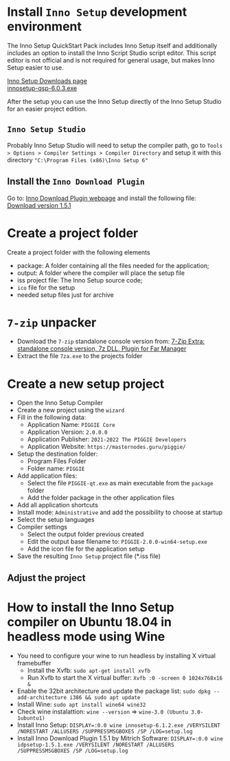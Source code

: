 # Install `Inno Setup` development environment

The Inno Setup QuickStart Pack includes Inno Setup itself and additionally includes an option to install the Inno Script Studio script editor. This script editor is not official and is not required for general usage, but makes Inno Setup easier to use.

[Inno Setup Downloads page](https://www.jrsoftware.org/isdl.php)  
[innosetup-qsp-6.0.3.exe](https://www.jrsoftware.org/download.php/ispack.exe)

After the setup you can use the Inno Setup directly of the Inno Setup Studio for an easier project edition. 

## `Inno Setup Studio`

Probably Inno Setup Studio will need to setup the compiler path, go to `Tools > Options > Compiler Settings > Compiler Directory` and setup it with this directory `"C:\Program Files (x86)\Inno Setup 6"`

## Install the `Inno Download Plugin` 

Go to: [Inno Download Plugin webpage](https://mitrichsoftware.wordpress.com/inno-setup-tools/inno-download-plugin/) and install the following file: [Download version 1.5.1](https://bitbucket.org/mitrich_k/inno-download-plugin/downloads/idpsetup-1.5.1.exe)

# Create a project folder

Create a project folder with the following elements

* package: A folder containing all the files needed for the application;
* output: A folder where the compiler will place the setup file 
* iss project file: The Inno Setup source code;
* `ico` file for the setup
* needed setup files just for archive

# `7-zip` unpacker

* Download the `7-zip` standalone console version from: [7-Zip Extra: standalone console version, 7z DLL, Plugin for Far Manager](https://www.7-zip.org/a/7z1900-extra.7z)
* Extract the file `7za.exe` to the projects folder

# Create a new setup project

* Open the Inno Setup Compiler
* Create a new project using the `wizard`
* Fill in the following data:
    * Application Name: `PIGGIE Core`
    * Application Version: `2.0.0.0`
    * Application Publisher: `2021-2022 The PIGGIE Developers`
    * Application Website: `https://masternodes.guru/piggie/`
* Setup the destination folder:
    * Program Files Folder
    * Folder name: `PIGGIE`
* Add application files:
    * Select the file `PIGGIE-qt.exe` as main executable from the `package` folder
    * Add the folder package in the other application files
* Add all application shortcuts
* Install mode: `Administrative` and add the possibility to choose at startup
* Select the setup languages
* Compiler settings
    * Select the output folder previous created
    * Edit the output base filename to: `PIGGIE-2.0.0-win64-setup.exe`
    * Add the icon file for the application setup
* Save the resulting `Inno Setup` project file (*.iss file)

## Adjust the project

# How to install the Inno Setup compiler on Ubuntu 18.04 in headless mode using Wine

* You need to configure your wine to run headless by installing X virtual framebuffer
	* Install the Xvfb: `sudo apt-get install xvfb`
	* Run Xvfb to start the X virtual buffer: `Xvfb :0 -screen 0 1024x768x16 &`
* Enable the 32bit architecture and update the package list: `sudo dpkg --add-architecture i386 && sudo apt update`
* Install Wine: `sudo apt install wine64 wine32`
* Check wine instalattion: `wine --version` => `wine-3.0 (Ubuntu 3.0-1ubuntu1)`
* Install Inno Setup: `DISPLAY=:0.0 wine innosetup-6.1.2.exe /VERYSILENT /NORESTART /ALLUSERS /SUPPRESSMSGBOXES /SP /LOG=setup.log`
* Install Inno Download Plugin 1.5.1 by Mitrich Software: `DISPLAY=:0.0 wine idpsetup-1.5.1.exe /VERYSILENT /NORESTART /ALLUSERS /SUPPRESSMSGBOXES /SP /LOG=setup.log`
